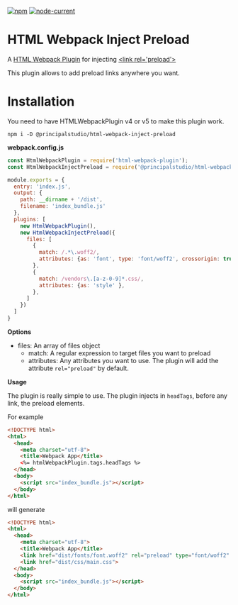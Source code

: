 [![npm](https://img.shields.io/npm/dw/@principalstudio/html-webpack-inject-preload)](https://www.npmjs.com/package/@principalstudio/html-webpack-inject-preload) [![node-current](https://img.shields.io/node/v/@principalstudio/html-webpack-inject-preload)](https://nodejs.org/)



# HTML Webpack Inject Preload
A [HTML Webpack Plugin](https://github.com/jantimon/html-webpack-plugin) for injecting [&lt;link rel='preload'>](https://developer.mozilla.org/en-US/docs/Web/HTML/Preloading_content)

This plugin allows to add preload links anywhere you want.

# Installation

You need to have HTMLWebpackPlugin v4 or v5 to make this plugin work.

```
npm i -D @principalstudio/html-webpack-inject-preload
```

**webpack.config.js**

```js
const HtmlWebpackPlugin = require('html-webpack-plugin');
const HtmlWebpackInjectPreload = require('@principalstudio/html-webpack-inject-preload');

module.exports = {
  entry: 'index.js',
  output: {
    path: __dirname + '/dist',
    filename: 'index_bundle.js'
  },
  plugins: [
    new HtmlWebpackPlugin(),
    new HtmlWebpackInjectPreload({
      files: [
        {
          match: /.*\.woff2/,
          attributes: {as: 'font', type: 'font/woff2', crossorigin: true },
        },
        {
          match: /vendors\.[a-z-0-9]*.css/,
          attributes: {as: 'style' },
        },
      ]
    })
  ]
}
```

**Options**

* files: An array of files object
  * match: A regular expression to target files you want to preload
  * attributes: Any attributes you want to use. The plugin will add the attribute `rel="preload"` by default.

**Usage**

The plugin is really simple to use. The plugin injects in `headTags`, before any link, the preload elements.

For example

```html
<!DOCTYPE html>
<html>
  <head>
    <meta charset="utf-8">
    <title>Webpack App</title>
    <%= htmlWebpackPlugin.tags.headTags %>
  </head>
  <body>
    <script src="index_bundle.js"></script>
  </body>
</html>
```

will generate

```html
<!DOCTYPE html>
<html>
  <head>
    <meta charset="utf-8">
    <title>Webpack App</title>
    <link href="dist/fonts/font.woff2" rel="preload" type="font/woff2" crossorigin>
    <link href="dist/css/main.css">
  </head>
  <body>
    <script src="index_bundle.js"></script>
  </body>
</html>
```
